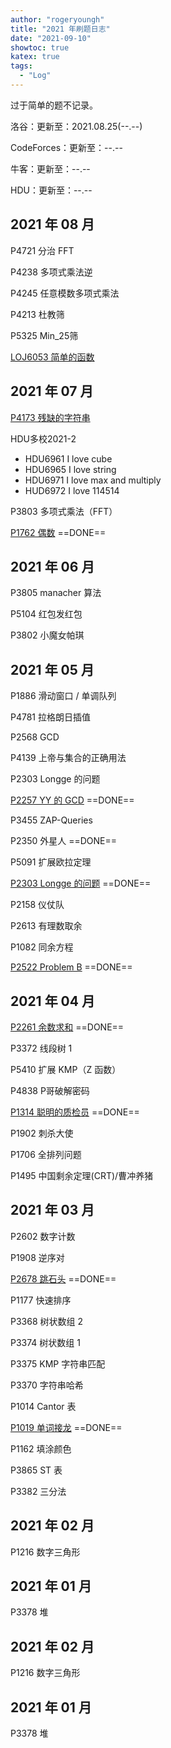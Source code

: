 ```yaml
---
author: "rogeryoungh"
title: "2021 年刷题日志"
date: "2021-09-10"
showtoc: true
katex: true
tags: 
  - "Log"
---
```


过于简单的题不记录。

洛谷：更新至：2021.08.25(--.--)

CodeForces：更新至：--.--

牛客：更新至：--.--

HDU：更新至：--.--

## 2021 年 08 月

P4721 分治 FFT

P4238 多项式乘法逆

P4245 任意模数多项式乘法

P4213 杜教筛

P5325 Min_25筛

[LOJ6053 简单的函数](../../2021-08/loj6053)

## 2021 年 07 月

[P4173 残缺的字符串](../../2021-07/p4173)

HDU多校2021-2

- HDU6961 I love cube
- HDU6965 I love string
- HDU6971 I love max and multiply
- HUD6972 I love 114514

P3803 多项式乘法（FFT）

[P1762 偶数](../../2021-07/p1762) ==DONE==

## 2021 年 06 月

P3805 manacher 算法

P5104 红包发红包

P3802 小魔女帕琪

## 2021 年 05 月

P1886 滑动窗口 / 单调队列

P4781 拉格朗日插值

P2568 GCD

P4139 上帝与集合的正确用法

P2303 Longge 的问题

[P2257 YY 的 GCD](../../2021-05/p2257) ==DONE==

P3455 ZAP-Queries

P2350 外星人 ==DONE==

P5091 扩展欧拉定理

[P2303 Longge 的问题](../../2021-05/p2303) ==DONE==

P2158 仪仗队

P2613 有理数取余

P1082 同余方程

[P2522 Problem B](../../2021-05/p2522) ==DONE==

## 2021 年 04 月

[P2261 余数求和](../../2021-04/p2261) ==DONE==

P3372 线段树 1

P5410 扩展 KMP（Z 函数）

P4838 P哥破解密码

[P1314 聪明的质检员](../../2021-04/p1314) ==DONE==

P1902 刺杀大使

P1706 全排列问题

P1495 中国剩余定理(CRT)/曹冲养猪

## 2021 年 03 月

P2602 数字计数

P1908 逆序对

[P2678 跳石头](../../2021-03/p2678) ==DONE==

P1177 快速排序

P3368 树状数组 2

P3374 树状数组 1

P3375 KMP 字符串匹配

P3370 字符串哈希

P1014 Cantor 表

[P1019 单词接龙](../../2021-03/p1019) ==DONE==

P1162 填涂颜色

P3865 ST 表

P3382 三分法

## 2021 年 02 月

P1216 数字三角形

## 2021 年 01 月

P3378 堆

## 2021 年 02 月

P1216 数字三角形

## 2021 年 01 月

P3378 堆
